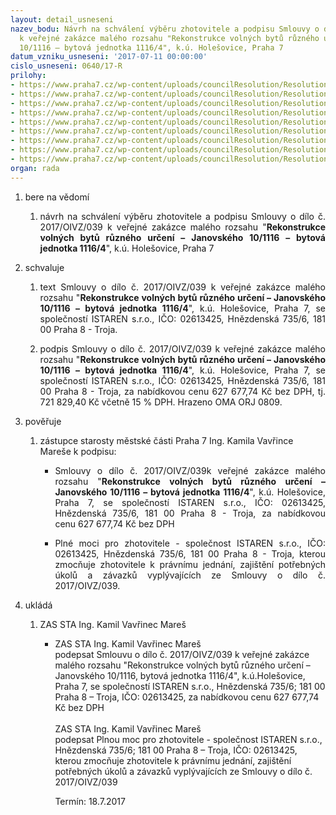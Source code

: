 ```yaml
---
layout: detail_usneseni
nazev_bodu: Návrh na schválení výběru zhotovitele a podpisu Smlouvy o dílo č. 2017/OIVZ/039
  k veřejné zakázce malého rozsahu "Rekonstrukce volných bytů různého určení – Janovského
  10/1116 – bytová jednotka 1116/4", k.ú. Holešovice, Praha 7
datum_vzniku_usneseni: '2017-07-11 00:00:00'
cislo_usneseni: 0640/17-R
prilohy:
- https://www.praha7.cz/wp-content/uploads/councilResolution/Resolutions/29315/export/1Duvodovazprava~224521.docx
- https://www.praha7.cz/wp-content/uploads/councilResolution/Resolutions/29315/export/3Smlouvyodilo~224519.docx
- https://www.praha7.cz/wp-content/uploads/councilResolution/Resolutions/29315/export/4SoupisstavebnichpraciVykazvymer~224518.xlsx
- https://www.praha7.cz/wp-content/uploads/councilResolution/Resolutions/29315/export/5Harmonogramstavebnichpraci~224517.xlsx
- https://www.praha7.cz/wp-content/uploads/councilResolution/Resolutions/29315/export/6VyzvaOznamenivyberovehorizeni~224516.pdf
- https://www.praha7.cz/wp-content/uploads/councilResolution/Resolutions/29315/export/7PlnamocnenisoucastiSOD~224515.doc
- https://www.praha7.cz/wp-content/uploads/councilResolution/Resolutions/29315/export/8UdajezregisruplatcuDPH~224514.pdf
- https://www.praha7.cz/wp-content/uploads/councilResolution/Resolutions/29315/export/9VypiszORISTARENsro~224513.pdf
- https://www.praha7.cz/wp-content/uploads/councilResolution/Resolutions/29315/export/export~295691.pdf
organ: rada
---
```

<ol id="urzList" class="urzList_view"><li id="" class="urzClass1"><span name="1">bere na vědomí</span><ol class="urzOlClass"><li style="text-align: justify;" id="" class="urzClass2"><span><p style="text-align: justify;" data-mce-style="text-align: justify;">návrh na schválení výběru zhotovitele a podpisu Smlouvy o dílo č. 2017/OIVZ/039 k veřejné zakázce malého rozsahu "<strong>Rekonstrukce volných bytů různého určení – Janovského 10/1116 – bytová jednotka 1116/4</strong>", k.ú. Holešovice, Praha 7</p></span></li></ol></li><li id="" class="urzClass1"><span name="24">schvaluje</span><ol class="urzOlClass"><li style="text-align: justify;" id="" class="urzClass2"><span><p style="text-align: justify;" data-mce-style="text-align: justify;">text Smlouvy o dílo č. 2017/OIVZ/039 k veřejné zakázce malého rozsahu "<strong>Rekonstrukce volných bytů různého určení – Janovského 10/1116 – bytová jednotka 1116/4</strong>", k.ú. Holešovice, Praha 7, se společností ISTAREN s.r.o., IČO: 02613425, Hnězdenská 735/6, 181 00 Praha 8 - Troja.<br></p></span></li><li style="text-align: justify;" id="" class="urzClass2"><span><p style="text-align: justify;" data-mce-style="text-align: justify;">podpis Smlouvy o dílo č. 2017/OIVZ/039 k veřejné zakázce malého rozsahu "<strong>Rekonstrukce volných bytů různého určení – Janovského 10/1116 – bytová jednotka 1116/4</strong>", k.ú. Holešovice, Praha 7, se společností ISTAREN s.r.o., IČO: 02613425, Hnězdenská 735/6, 181 00 Praha 8 - Troja, za nabídkovou cenu 627 677,74 Kč bez DPH, tj. 721 829,40 Kč včetně 15 % DPH. Hrazeno OMA ORJ 0809.</p></span></li></ol></li><li id="" class="urzClass1"><span name="16">pověřuje</span><ol class="urzOlClass"><li style="text-align: left;" id="" class="urzClass2"><span><p>zástupce starosty městské části Praha 7 Ing. Kamila Vavřince Mareše k podpisu:</p></span><ul class="urzUlClass"><li style="text-align: justify;" id="" class="urzClass3"><span><p style="text-align: justify;" data-mce-style="text-align: justify;">Smlouvy o dílo č. 2017/OIVZ/039k veřejné zakázce malého rozsahu "<strong>Rekonstrukce volných bytů různého určení – Janovského 10/1116 – bytová jednotka 1116/4</strong>", k.ú. Holešovice, Praha 7, se společností ISTAREN s.r.o., IČO: 02613425, Hnězdenská 735/6, 181 00 Praha 8 - Troja, za nabídkovou cenu&nbsp;627 677,74 Kč bez DPH</p></span></li><li style="text-align: justify;" id="" class="urzClass3"><span><p style="text-align: justify;" data-mce-style="text-align: justify;">Plné moci pro zhotovitele - společnost ISTAREN s.r.o., IČO: 02613425, Hnězdenská 735/6, 181 00 Praha 8 - Troja, kterou zmocňuje zhotovitele k právnímu jednání, zajištění potřebných úkolů a závazků vyplývajících ze Smlouvy o dílo č. 2017/OIVZ/039.</p></span></li></ul></li></ol></li><li class="urzClass1" id="urzUkoly"><span name="1">ukládá</span><ol class="urzOlClass"><li class="urzClass2"><span><p>ZAS STA Ing. Kamil Vavřinec Mareš</p></span><ul class="urzUlClass"><li class="urzClass3"><span><p>ZAS STA Ing. Kamil Vavřinec Mareš<br>podepsat Smlouvu o dílo č. 2017/OIVZ/039 k veřejné zakázce malého rozsahu "Rekonstrukce volných bytů různého určení – Janovského 10/1116, bytová jednotka 1116/4", k.ú.Holešovice, Praha 7, se společností ISTAREN s.r.o., Hnězdenská 735/6; 181 00 Praha 8 – Troja, IČO: 02613425, za nabídkovou cenu 627 677,74 Kč bez DPH<br>        <br>ZAS STA Ing. Kamil Vavřinec Mareš<br>podepsat Plnou moc pro zhotovitele - společnost ISTAREN s.r.o., Hnězdenská 735/6; 181 00 Praha 8 – Troja, IČO: 02613425, kterou zmocňuje zhotovitele k právnímu jednání, zajištění potřebných úkolů a závazků vyplývajících ze Smlouvy o dílo č. 2017/OIVZ/039</p></span><span class="urzUkolTermin">  Termín:&nbsp;18.7.2017</span></li></ul></li></ol></li></ol>